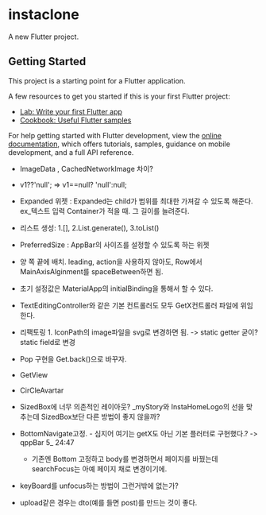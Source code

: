 # instaclone

A new Flutter project.

## Getting Started

This project is a starting point for a Flutter application.

A few resources to get you started if this is your first Flutter project:

- [Lab: Write your first Flutter app](https://docs.flutter.dev/get-started/codelab)
- [Cookbook: Useful Flutter samples](https://docs.flutter.dev/cookbook)

For help getting started with Flutter development, view the
[online documentation](https://docs.flutter.dev/), which offers tutorials,
samples, guidance on mobile development, and a full API reference.


- ImageData , CachedNetworkImage 차이?
- v1??'null'; => v1==null? 'null':null;
- Expanded 위젯 : Expanded는 child가 범위를 최대한 가져갈 수 있도록 해준다. ex_텍스트 입력 Container가 적을 때. 그 길이를 늘려준다.
- 리스트 생성: 1.[], 2.List.generate(), 3.toList()
- PreferredSize : AppBar의 사이즈를 설정할 수 있도록 하는 위젯
- 양 쪽 끝에 배치. leading, action을 사용하지 않아도, Row에서 MainAxisAlginment를 spaceBetween하면 됨.
- 초기 설정값은 MaterialApp의 initialBinding을 통해서 할 수 있다.
- TextEditingController와 같은 기본 컨트롤러도 모두 GetX컨트롤러 파일에 위임한다.

- 리팩토링 1. IconPath의 image파일을 svg로 변경하면 됨. -> static getter 굳이? static field로 변경
- Pop 구현을 Get.back()으로 바꾸자.
- GetView
- CirCleAvartar
- SizedBox에 너무 의존적인 레이아웃? _myStory와 InstaHomeLogo의 선을 맞추는데 SizedBox보단 다른 방법이 좋지 않을까?
- BottomNavigate고정. - 심지어 여기는 getX도 아닌 기본 플러터로 구현했다.? -> qppBar 5_ 24:47
    - 기존엔 Bottom 고정하고 body를 변경하면서 페이지를 바꿨는데 searchFocus는 아예 페이지 채로 변경이기에.
- keyBoard를 unfocus하는 방법이 그런거밖에 없는가?
- upload같은 경우는 dto(예를 들면 post)를 만드는 것이 좋다.